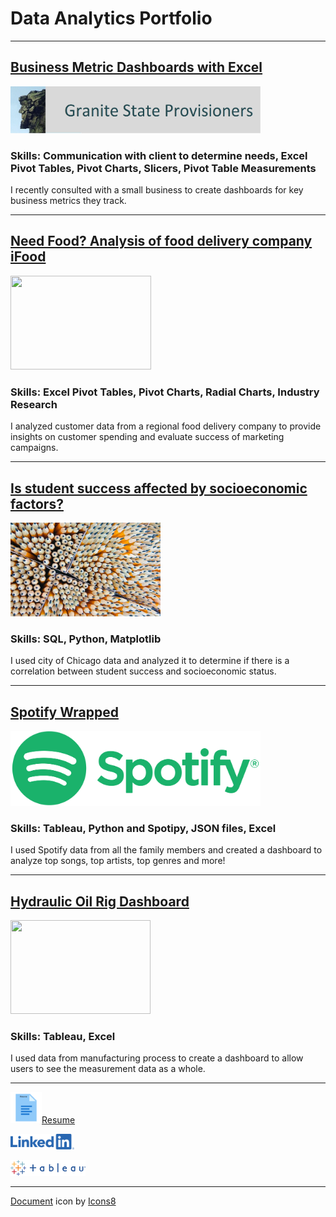 # Data Analytics Portfolio
<!-- Google tag (gtag.js) -->
<script async src="https://www.googletagmanager.com/gtag/js?id=G-S205V80XJZ"></script>
<script>
  window.dataLayer = window.dataLayer || [];
  function gtag(){dataLayer.push(arguments);}
  gtag('js', new Date());

  gtag('config', 'G-S205V80XJZ');
</script>

---

## [Business Metric Dashboards with Excel](https://www.linkedin.com/pulse/business-metrics-dashboard-kathleen-chartier-s2bwc)
[<img src="images/Granite_State_Provisioners.png?raw=true" width="400" height="75"/>](https://www.linkedin.com/pulse/business-metrics-dashboard-kathleen-chartier-s2bwc)

### Skills: Communication with client to determine needs, Excel Pivot Tables, Pivot Charts, Slicers, Pivot Table Measurements 
I recently consulted with a small business to create dashboards for key business metrics they track.  

---
## [Need Food? Analysis of food delivery company iFood](https://www.linkedin.com/pulse/need-food-now-kathleen-chartier-dyjmc%3FtrackingId=vIlYShiWRFy%252FShdTWeXpeg%253D%253D/?trackingId=vIlYShiWRFy%2FShdTWeXpeg%3D%3D)
[<img src="images/eco-friendly-food-packaging-delivery-concept.jpg?raw=true" width="225" height="150"/>](https://www.linkedin.com/pulse/need-food-now-kathleen-chartier-dyjmc%3FtrackingId=vIlYShiWRFy%252FShdTWeXpeg%253D%253D/?trackingId=vIlYShiWRFy%2FShdTWeXpeg%3D%3D)

### Skills: Excel Pivot Tables, Pivot Charts, Radial Charts, Industry Research 
I analyzed customer data from a regional food delivery company to provide insights on customer spending and evaluate success of marketing campaigns.

---

## [Is student success affected by socioeconomic factors?](https://www.linkedin.com/pulse/mysql-python-study-chicago-crime-public-school-data-kathleen-chartier%3FtrackingId=rMeYqneYkJQQD03LFbtitA%253D%253D/?trackingId=rMeYqneYkJQQD03LFbtitA%3D%3D)
[<img src="images/pexels-marina-3444630.jpg?raw=true" width="240" height="150"/>](https://www.linkedin.com/pulse/mysql-python-study-chicago-crime-public-school-data-kathleen-chartier%3FtrackingId=rMeYqneYkJQQD03LFbtitA%253D%253D/?trackingId=rMeYqneYkJQQD03LFbtitA%3D%3D)
### Skills: SQL, Python, Matplotlib
I used city of Chicago data and analyzed it to determine if there is a correlation between student success and socioeconomic status.

--- 

## [Spotify Wrapped](https://www.linkedin.com/pulse/chartier-family-wrapped-kathleen-chartier%3FtrackingId=5%252FPtS9YuWscybzpoKJDbRg%253D%253D/?trackingId=5%2FPtS9YuWscybzpoKJDbRg%3D%3D)
[<img src="images/Spotify_Logo_CMYK_Green.png?raw=true" width="400" height="120"/>](https://www.linkedin.com/pulse/chartier-family-wrapped-kathleen-chartier%3FtrackingId=5%252FPtS9YuWscybzpoKJDbRg%253D%253D/?trackingId=5%2FPtS9YuWscybzpoKJDbRg%3D%3D)

### Skills: Tableau, Python and Spotipy, JSON files, Excel
I used Spotify data from all the family members and created a dashboard to analyze top songs, top artists, top genres and more!

---

## [Hydraulic Oil Rig Dashboard](https://www.linkedin.com/pulse/hydraulic-oil-rig-dashboard-kathleen-chartier%3FtrackingId=W%252BEQU%252B5xtqKBjMsAFwkcEg%253D%253D/?trackingId=W%2BEQU%2B5xtqKBjMsAFwkcEg%3D%3D)
[<img src="images/beautiful-sunset-oil-field-with-pump-jack.jpg?raw=true" width="224" height="150"/>](https://www.linkedin.com/pulse/hydraulic-oil-rig-dashboard-kathleen-chartier%3FtrackingId=W%252BEQU%252B5xtqKBjMsAFwkcEg%253D%253D/?trackingId=W%2BEQU%2B5xtqKBjMsAFwkcEg%3D%3D)
### Skills: Tableau, Excel
I used data from manufacturing process to create a dashboard to allow users to see the measurement data as a whole.

---
 

[<img src="images/icons8-document-240.png?raw=true" width="50" height="50"/>](/pdf/Kathleen-Chartier-Dec23.pdf)[Resume](/pdf/Kathleen-Chartier-Dec23.pdf)

[<img src="images/LI-Logo.png?raw=true" width="102" height="25"/>](https://www.linkedin.com/in/kathleen-f-chartier)

[<img src="images/TableauLogo_RGB.png?raw=true" width="120" height="25"/>](https://public.tableau.com/app/profile/kathleen.chartier)

---
<a target="_blank" href="https://icons8.com/icon/12053/document">Document</a> icon by <a target="_blank" href="https://icons8.com">Icons8</a>
